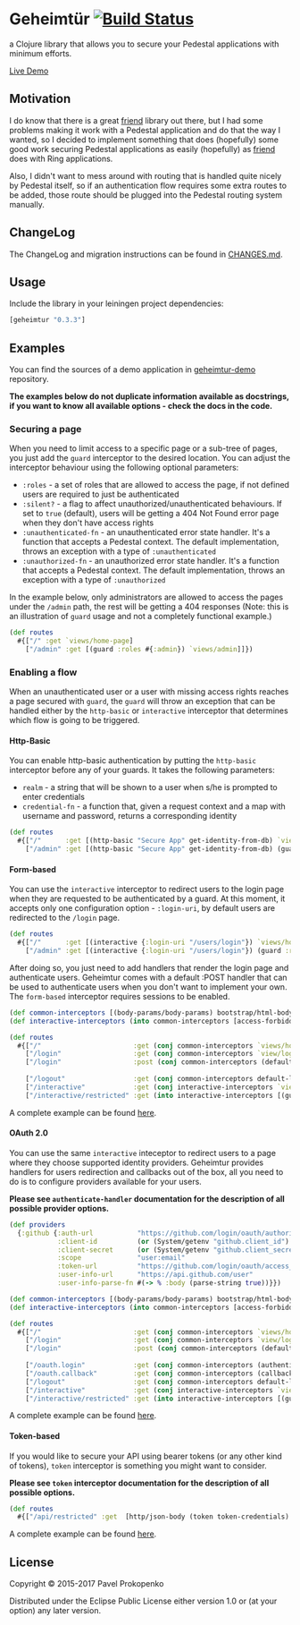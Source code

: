 # Geheimtür [![Build Status](https://travis-ci.org/propan/geheimtur.png)](https://travis-ci.org/propan/geheimtur)

a Clojure library that allows you to secure your Pedestal applications with minimum efforts.

[Live Demo](http://geheimtur.herokuapp.com)

## Motivation

I do know that there is a great [friend](https://github.com/cemerick/friend) library out there, but I had some problems making it work with a Pedestal application and do that the way I wanted, so I decided to implement something that does (hopefully) some good work securing Pedestal applications as easily (hopefully) as [friend](https://github.com/cemerick/friend) does with Ring applications.

Also, I didn't want to mess around with routing that is handled quite nicely by Pedestal itself, so if an authentication flow
requires some extra routes to be added, those route should be plugged into the Pedestal routing system manually.

## ChangeLog

The ChangeLog and migration instructions can be found in [CHANGES.md](CHANGES.md).

## Usage

Include the library in your leiningen project dependencies:

```clojure
[geheimtur "0.3.3"]
```

## Examples

You can find the sources of a demo application in [geheimtur-demo](https://github.com/propan/geheimtur-demo) repository.

**The examples below do not duplicate information available as docstrings, if you want to know all available options - check the docs in the code.**

### Securing a page

When you need to limit access to a specific page or a sub-tree of pages, you just add the `guard` interceptor to the desired location.
You can adjust the interceptor behaviour using the following optional parameters:

- `:roles` - a set of roles that are allowed to access the page, if not defined users are required to just be authenticated
- `:silent?` - a flag to affect unauthorized/unauthenticated behaviours. If set to `true` (default), users will be getting a 404 Not Found error page when they don't have access rights
- `:unauthenticated-fn` - an unauthenticated error state handler. It's a function that accepts a Pedestal context. The default implementation, throws an exception with a type of `:unauthenticated`
- `:unauthorized-fn` - an unauthorized error state handler. It's a function that accepts a Pedestal context. The default implementation, throws an exception with a type of `:unauthorized`

In the example below, only administrators are allowed to access the pages under the `/admin` path, the rest will be getting a 404 responses (Note:
this is an illustration of `guard` usage and not a completely functional example.)

```clojure
(def routes
  #{["/" :get `views/home-page]
    ["/admin" :get [(guard :roles #{:admin}) `views/admin]]})
```

### Enabling a flow

When an unauthenticated user or a user with missing access rights reaches a page secured with `guard`, the `guard` will throw an exception that
can be handled either by the `http-basic` or `interactive` interceptor that determines which flow is going to be triggered.

#### Http-Basic

You can enable http-basic authentication by putting the `http-basic` interceptor before any of your guards. It takes the following parameters:

- `realm` - a string that will be shown to a user when s/he is prompted to enter credentials
- `credential-fn` - a function that, given a request context and a map with username and password, returns a corresponding identity

```clojure
(def routes
  #{["/"      :get [(http-basic "Secure App" get-identity-from-db) `views/home-page]]
    ["/admin" :get [(http-basic "Secure App" get-identity-from-db) (guard :roles #{:admin}) `views/admin]]})
```

#### Form-based

You can use the `interactive` interceptor to redirect users to the login page when they are requested to be authenticated by a guard.
At this moment, it accepts only one configuration option - `:login-uri`, by default users are redirected to the `/login` page.

```clojure
(def routes
  #{["/"      :get [(interactive {:login-uri "/users/login"}) `views/home-page]]
    ["/admin" :get [(interactive {:login-uri "/users/login"}) (guard :roles #{:admin}) `views/admin]])
```

After doing so, you just need to add handlers that render the login page and authenticate users. Geheimtur comes with a default :POST handler
that can be used to authenticate users when you don't want to implement your own. The `form-based` interceptor requires sessions to be enabled.

```clojure
(def common-interceptors [(body-params/body-params) bootstrap/html-body session-interceptor])
(def interactive-interceptors (into common-interceptors [access-forbidden-interceptor (interactive {})]))

(def routes
  #{["/"                       :get (conj common-interceptors `views/home-page)]
    ["/login"                  :get (conj common-interceptors `view/login-page)]
    ["/login"                  :post (conj common-interceptors (default-login-handler {:credential-fn credentials
                                                                                       :form-reader   identity}))]
    ["/logout"                 :get (conj common-interceptors default-logout-handler)]
    ["/interactive"            :get (conj interactive-interceptors `views/interactive-index)]
    ["/interactive/restricted" :get (into interactive-interceptors [(guard :silent? false) `views/interactive-restricted])]})
```

A complete example can be found [here](https://github.com/propan/geheimtur-demo).

#### OAuth 2.0

You can use the same `interactive` inteceptor to redirect users to a page where they choose supported identity providers.
Geheimtur provides handlers for users redirection and callbacks out of the box, all you need to do is to configure providers available for your users.

**Please see `authenticate-handler` documentation for the description of all possible provider options.**

```clojure
(def providers
  {:github {:auth-url           "https://github.com/login/oauth/authorize"
            :client-id          (or (System/getenv "github.client_id") "client-id")
            :client-secret      (or (System/getenv "github.client_secret") "client-secret")
            :scope              "user:email"
            :token-url          "https://github.com/login/oauth/access_token"
            :user-info-url      "https://api.github.com/user"
            :user-info-parse-fn #(-> % :body (parse-string true))}})

(def common-interceptors [(body-params/body-params) bootstrap/html-body session-interceptor])
(def interactive-interceptors (into common-interceptors [access-forbidden-interceptor (interactive {})]))

(def routes
  #{["/"                       :get (conj common-interceptors `views/home-page)]
    ["/login"                  :get (conj common-interceptors `view/login-page)]
    ["/login"                  :post (conj common-interceptors (default-login-handler {:credential-fn credentials
                                                                                       :form-reader   identity}))]
    ["/oauth.login"            :get (conj common-interceptors (authenticate-handler providers))]
    ["/oauth.callback"         :get (conj common-interceptors (callback-handler providers))]
    ["/logout"                 :get (conj common-interceptors default-logout-handler)]
    ["/interactive"            :get (conj interactive-interceptors `views/interactive-index)]
    ["/interactive/restricted" :get (into interactive-interceptors [(guard :silent? false) `views/interactive-restricted])]})
```

A complete example can be found [here](https://github.com/propan/geheimtur-demo).

#### Token-based

If you would like to secure your API using bearer tokens (or any other kind of tokens), `token` interceptor is something you might want to consider.

**Please see `token` interceptor documentation for the description of all possible options.**

```clojure
(def routes
  #{["/api/restricted" :get  [http/json-body (token token-credentials) (guard :silent? false) `views/api-restricted]]})
```

A complete example can be found [here](https://github.com/propan/geheimtur-demo).

## License

Copyright © 2015-2017 Pavel Prokopenko

Distributed under the Eclipse Public License either version 1.0 or (at your option) any later version.
